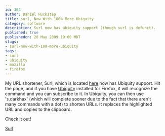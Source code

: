 ```yaml
--- 
id: 364
author: Daniel Huckstep
title: surl, Now With 100% More Ubiquity
category: software
description: Surl now has ubiquity support (though surl is defunct).
published: true
publishedon: 20 May 2009 19:00 MDT
slugs: 
- surl-now-with-100-more-ubiquity
tags: 
- surl
- ubiquity
- mozilla
- firefox
---
```

My URL shortener, Surl, which is located [here](http://s.darkhax.com)
now has Ubiquity support. Hit the page, and if you have
[Ubiquity](http://wiki.mozilla.org/Labs/Ubiquity) installed for Firefox,
it will recognize the command and you can subscribe to it. In Ubiquity,
you can then use 's.darkhax' (which will complete sooner due to the fact
that there aren't many commands with a dot) to shorten URLs. It replaces
the highlighted URL and copies to the clipboard.

Check it out!

[Surl](http://s.darkhax.com)
